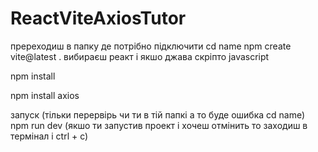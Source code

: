 # ReactViteAxiosTutor

пререходиш в папку де потрібно підключити 
cd name
npm create vite@latest . 
вибираєш реакт і якшо джава скріпто javascript 

npm install

npm install axios

запуск (тільки перервірь чи ти в тій папкі а то буде ошибка cd name)
npm run dev (якшо ти запустив проект і хочеш отмінить то заходиш в термінал і ctrl + c)

